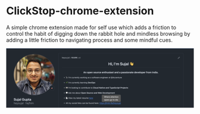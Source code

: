 # ClickStop-chrome-extension

A simple chrome extension made for self use which adds a friction to control the habit of digging down the rabbit hole and mindless browsing by adding a little friction to navigating process and some mindful cues.

![working-screenshot](profile-extension-screenshot.png)